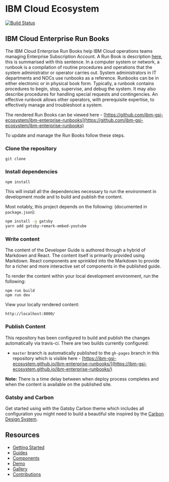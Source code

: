 # IBM Cloud Ecosystem
[![Build Status](https://travis-ci.org/ibm-garage-cloud/ibm-garage-developer-guide.svg?branch=master)](https://travis-ci.org/ibm-garage-cloud/ibm-garage-developer-guide)

## IBM Cloud Enterprise Run Books

The IBM Cloud Enterprise Run Books help IBM Cloud operations teams managing Enterprise Subscription Account. A Run Book is description [here](https://en.wikipedia.org/wiki/Runbook), this is summarised with this sentence. In a computer system or network, a runbook is a compilation of routine procedures and operations that the system administrator or operator carries out. System administrators in IT departments and NOCs use runbooks as a reference. Runbooks can be in either electronic or in physical book form. Typically, a runbook contains procedures to begin, stop, supervise, and debug the system. It may also describe procedures for handling special requests and contingencies. An effective runbook allows other operators, with prerequisite expertise, to effectively manage and troubleshoot a system.   

The rendered Run Books can be viewed here - [https://github.com/ibm-gsi-ecosystem/ibm-enterprise-runbooks](https://github.com/ibm-gsi-ecosystem/ibm-enterprise-runbooks)

To update and manage the Run Books follow these steps.

### Clone the repository

```
git clone
```

### Install dependencies

```
npm install
```

This will install all the dependencies necessary to run the environment in development mode
and to build and publish the content.

Most notably, this project depends on the following:
(documented in `package.json`):

```bash
npm install -g gatsby
yarn add gatsby-remark-embed-youtube
```

### Write content

The content of the Developer Guide is authored through a hybrid of Markdown and React. The content
itself is primarily provided using Markdown. React components are sprinkled into the Markdown to provide for a richer and more interactive set of components in the published guide.

To render the content within your local development environment, run the following:

```
npm run build
npm run dev
```

View your locally rendered content:

```
http://localhost:8000/
```

### Publish Content

This repository has been configured to build and publish the changes automatically via travis-ci. There are two builds currently configured:

- `master` branch is automatically published to the `gh-pages` branch in this repository which is visible here - [https://ibm-gsi-ecosystem.github.io/ibm-enterprise-runbooks/](https://ibm-gsi-ecosystem.github.io/ibm-enterprise-runbooks/)

**Note:** There is a time delay between when deploy process completes and when the
content is available on the published site.

### Gatsby and Carbon

Get started using with the Gatsby Carbon theme which includes all configuration you might need to build a
beautiful site inspired by the [Carbon Design System](https://www.carbondesignsystem.com).

## Resources

- [Getting Started](https://gatsby-theme-carbon.now.sh/getting-started)
- [Guides](https://gatsby-theme-carbon.now.sh/guides/configuration)
- [Components](https://gatsby-theme-carbon.now.sh/components/markdown)
- [Demo](https://gatsby-theme-carbon.now.sh/demo)
- [Gallery](https://gatsby-theme-carbon.now.sh/gallery)
- [Contributions](https://gatsby-theme-carbon.now.sh/contributions)
